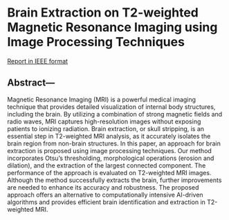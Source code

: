# Brain Extraction on T2-weighted Magnetic Resonance Imaging using Image Processing Techniques

[Report in IEEE format](FinalProject/Brain_Extraction_Report.pdf)

## Abstract— 
Magnetic Resonance Imaging (MRI) is a powerful medical imaging technique that provides detailed visualization of internal body structures, including the brain. By utilizing a combination of strong magnetic fields and radio waves, MRI captures high-resolution images without exposing patients to ionizing radiation. Brain extraction, or skull stripping, is an essential step in T2-weighted MRI analysis, as it accurately isolates the brain region from non-brain structures. In this paper, an approach for brain extraction is proposed using image processing techniques. Our method incorporates Otsu’s thresholding, morphological operations (erosion and dilation), and the extraction of the largest connected component. The performance of the approach is evaluated on T2-weighted MRI images. Although the method successfully extracts the brain, further improvements are needed to enhance its accuracy and robustness. The proposed approach offers an alternative to computationally intensive AI-driven algorithms and provides efficient brain identification and extraction in T2-weighted MRI.
